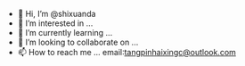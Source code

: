 - 👋 Hi, I’m @shixuanda
- 👀 I’m interested in ...
- 🌱 I’m currently learning ...
- 💞️ I’m looking to collaborate on ...
- 📫 How to reach me ...
email∶tangpinhaixingc@outlook.com
<!---
shixuanda/shixuanda is a ✨ special ✨ repository because its `README.md` (this file) appears on your GitHub profile.
You can click the Preview link to take a look at your changes.
--->
